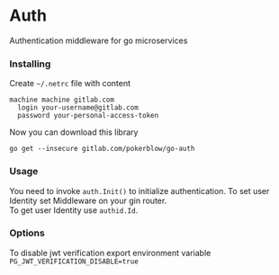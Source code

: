 # Auth
Authentication middleware for go microservices

### Installing

Create `~/.netrc` file with content
```
machine machine gitlab.com
  login your-username@gitlab.com
  password your-personal-access-token
```

Now you can download this library
```
go get --insecure gitlab.com/pokerblow/go-auth
```

### Usage
You need to invoke `auth.Init()` to initialize authentication.
To set user Identity set Middleware on your gin router.  
To get user Identity use `authid.Id`.

### Options
To disable jwt verification export environment variable `PG_JWT_VERIFICATION_DISABLE=true`